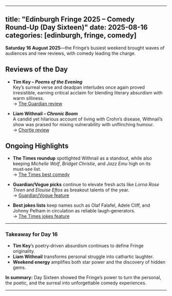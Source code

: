 
---
title: "Edinburgh Fringe 2025 – Comedy Round‑Up (Day Sixteen)"
date: 2025-08-16
categories: [edinburgh, fringe, comedy]
---

**Saturday 16 August 2025**—the Fringe’s busiest weekend brought waves of audiences and new reviews, with comedy leading the charge.

## Reviews of the Day

- **Tim Key – *Poems of the Evening***  
  Key’s surreal verse and deadpan interludes once again proved irresistible, earning critical acclaim for blending literary absurdism with warm silliness.  
  → [The Guardian review](https://www.theguardian.com/stage/2025/aug/16/tim-key-poems-of-the-evening-edinburgh-fringe-2025?utm_source=chatgpt.com)

- **Liam Withnail – *Chronic Boom***  
  A candid yet hilarious account of living with Crohn’s disease, Withnail’s show was praised for mixing vulnerability with unflinching humour.  
  → [Chortle review](https://www.chortle.co.uk/review/2025/08/16/liam-withnail-chronic-boom-edinburgh-fringe-2025?utm_source=chatgpt.com)

## Ongoing Highlights

- **The Times roundup** spotlighted Withnail as a standout, while also keeping *Michelle Wolf*, *Bridget Christie*, and *Jazz Emu* high on its must‑see list.  
  → [The Times best comedy](https://www.thetimes.co.uk/article/edinburgh-fringe-festival-2025-best-comedy-shows-ranked-xzd2kjplw?utm_source=chatgpt.com)

- **Guardian/Vogue picks** continue to elevate fresh acts like *Lorna Rose Treen* and *Elouise Eftos* as breakout talents of the year.  
  → [Guardian/Vogue feature](https://www.vogue.com/article/10-standout-acts-from-2025-edinburgh-fringe-festival?utm_source=chatgpt.com)

- **Best jokes lists** keep names such as Olaf Falafel, Adele Cliff, and Johnny Pelham in circulation as reliable laugh‑generators.  
  → [The Times jokes feature](https://www.thetimes.co.uk/article/the-best-jokes-of-edinburgh-fringe-2025-xkh5qg5kb?utm_source=chatgpt.com)

---

### Takeaway for Day 16

- **Tim Key**’s poetry‑driven absurdism continues to define Fringe originality.  
- **Liam Withnail** transforms personal struggle into cathartic laughter.  
- **Weekend energy** amplifies both star power and the discovery of hidden gems.  

**In summary:** Day Sixteen showed the Fringe’s power to turn the personal, the poetic, and the surreal into unforgettable comedy experiences.

---
